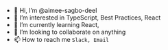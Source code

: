 - 👋 Hi, I’m @aimee-sagbo-deel
- 👀 I’m interested in TypeScript, Best Practices, React
- 🌱 I’m currently learning React, 
- 💞️ I’m looking to collaborate on anything
- 📫 How to reach me `Slack, Email`

<!---
aimee-sagbo-deel/aimee-sagbo-deel is a ✨ special ✨ repository because its `README.md` (this file) appears on your GitHub profile.
You can click the Preview link to take a look at your changes.
--->
